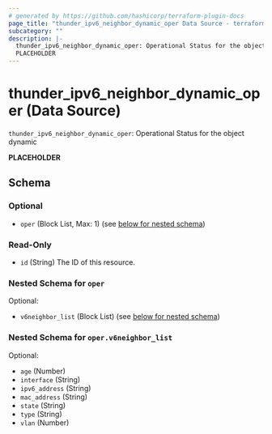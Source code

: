 ```yaml
---
# generated by https://github.com/hashicorp/terraform-plugin-docs
page_title: "thunder_ipv6_neighbor_dynamic_oper Data Source - terraform-provider-thunder"
subcategory: ""
description: |-
  thunder_ipv6_neighbor_dynamic_oper: Operational Status for the object dynamic
  PLACEHOLDER
---
```


# thunder_ipv6_neighbor_dynamic_oper (Data Source)

`thunder_ipv6_neighbor_dynamic_oper`: Operational Status for the object dynamic

__PLACEHOLDER__



<!-- schema generated by tfplugindocs -->
## Schema

### Optional

- `oper` (Block List, Max: 1) (see [below for nested schema](#nestedblock--oper))

### Read-Only

- `id` (String) The ID of this resource.

<a id="nestedblock--oper"></a>
### Nested Schema for `oper`

Optional:

- `v6neighbor_list` (Block List) (see [below for nested schema](#nestedblock--oper--v6neighbor_list))

<a id="nestedblock--oper--v6neighbor_list"></a>
### Nested Schema for `oper.v6neighbor_list`

Optional:

- `age` (Number)
- `interface` (String)
- `ipv6_address` (String)
- `mac_address` (String)
- `state` (String)
- `type` (String)
- `vlan` (Number)


